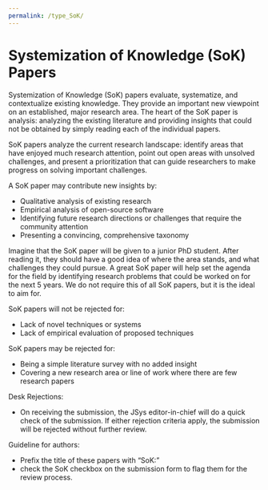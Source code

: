 ```yaml
---
permalink: /type_SoK/
---
```


# Systemization of Knowledge (SoK) Papers

Systemization of Knowledge (SoK) papers evaluate, systematize, and contextualize existing knowledge. They provide an important new viewpoint on an established, major research area. The heart of the SoK paper is analysis: analyzing the existing literature and providing insights that could not be obtained by simply reading each of the individual papers.

SoK papers analyze the current research landscape: identify areas that have enjoyed much research attention, point out open areas with unsolved challenges, and present a prioritization that can guide researchers to make progress on solving important challenges.

A SoK paper may contribute new insights by:

- Qualitative analysis of existing research
- Empirical analysis of open-source software
- Identifying future research directions or challenges that require the community attention
- Presenting a convincing, comprehensive taxonomy

Imagine that the SoK paper will be given to a junior PhD student. After reading it, they should have a good idea of where the area stands, and what challenges they could pursue. A great SoK paper will help set the agenda for the field by identifying research problems that could be worked on for the next 5 years. We do not require this of all SoK papers, but it is the ideal to aim for.

SoK papers will not be rejected for:

- Lack of novel techniques or systems
- Lack of empirical evaluation of proposed techniques

SoK papers may be rejected for:

- Being a simple literature survey with no added insight
- Covering a new research area or line of work where there are few research papers

Desk Rejections:

- On receiving the submission, the JSys editor-in-chief will do a quick check of the submission. If either rejection criteria apply, the submission will be rejected without further review.

Guideline for authors:

- Prefix the title of these papers with “SoK:”
- check the SoK checkbox on the submission form to flag them for the review process.
